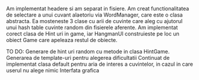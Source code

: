 Am implementat headere si am separat in fisiere. Am creat functionalitatea de selectare a unui cuvant alaetoriu via WordManager, care este o clasa abstracta. Ea mosteneste 3 clase cu arii de cuvinte care
aleg cu ajutorul unui hash table cuvinte random din fisierele aferente.
Am implementat corect clasa de Hint uri in game, iar HangmanUI construieste pe loc un obiect Game care apeleaza restul de obiecte.

TO DO:
Generare de hint uri random cu metode in clasa HintGame.
Generarea de template-uri pentru alegerea dificultatii
Continuat de implementat clasa default pentru aria de interes a cuvintelor, in cazul in care userul nu alege nimic
Interfata grafica
